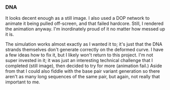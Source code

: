 ### DNA

It looks decent enough as a still image. I also used a DOP network to animate it
being pulled off-screen, and that failed hardcore. Still, I rendered the animation anyway.
I'm inordinately proud of it no matter how messed up it is.

The simulation works almost exactly as I wanted it to; it's just that the DNA strands
themselves don't generate correctly on the deformed curve. I have a few ideas how to fix
it, but I likely won't return to this project. I'm not super invested in it; it was just
an interesting technical challenge that I completed (still image), then decided to try
for more (animation fail.) Aside from that I could also fiddle with the base pair variant
generation so there aren't as many long sequences of the same pair, but again, not really
that important to me.
